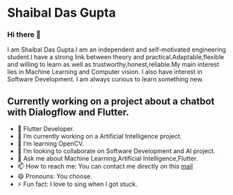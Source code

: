 # Shaibal Das Gupta



### Hi there 👋

<!--
**SHAIBAL657/SHAIBAL657** is a ✨ _special_ ✨ repository because its `README.md` (this file) appears on your GitHub profile. -->

I am Shaibal Das Gupta.I am an independent and self-motivated engineering student.I have a strong link between theory and practical.Adaptable,flexible and willing to learn as well as trustworthy,honest,reliable.My main interest lies in Machine Learning and Computer vision. I also have interest in Software Development. I am always curious to learn something new.


## Currently working on a project about a chatbot with Dialogflow and Flutter.

- 🔭 Flutter Developer.
- 🔭 I’m currently working on a Artificial Intelligence project.
- 🌱 I’m learning OpenCV.
- 👯 I’m looking to collaborate on Software Development and AI project.
- 💬 Ask me about Machine Learning,Artificial Intelligence,Flutter.
- 📫 How to reach me: You can contact me directly on this [mail](shaibaldas1998@gmail.com)
- 😄 Pronouns: You choose.
- ⚡ Fun fact: I love to sing when I got stuck.
